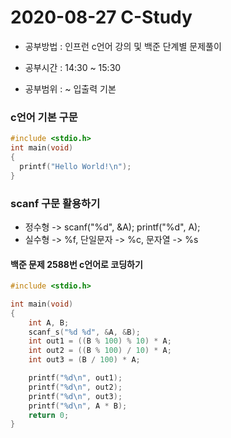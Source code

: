 2020-08-27 C-Study
=============

* 공부방법 : 인프런 c언어 강의 및 백준 단계별 문제풀이

* 공부시간 : 14:30 ~ 15:30

* 공부범위 : ~ 입출력 기본

### c언어 기본 구문

```c
#include <stdio.h>
int main(void)
{ 
  printf("Hello World!\n");     
}
```

### scanf 구문 활용하기
* 정수형 -> scanf("%d", &A); printf("%d", A);
* 실수형 -> %f, 단일문자 -> %c, 문자열 -> %s

#### 백준 문제 2588번 c언어로 코딩하기

```c
#include <stdio.h>

int main(void)
{
	int A, B;
	scanf_s("%d %d", &A, &B);
	int out1 = ((B % 100) % 10) * A;
	int out2 = ((B % 100) / 10) * A;
	int out3 = (B / 100) * A;

	printf("%d\n", out1);
	printf("%d\n", out2);
	printf("%d\n", out3);
	printf("%d\n", A * B);
	return 0;
}
```
